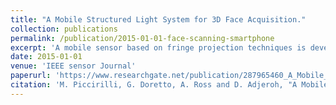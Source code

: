 ```yaml
---
title: "A Mobile Structured Light System for 3D Face Acquisition."
collection: publications
permalink: /publication/2015-01-01-face-scanning-smartphone
excerpt: 'A mobile sensor based on fringe projection techniques is developed with the goal of acquiring face 3D and color with a smartphone device. The system consists of a portable pico-projector and an Android-based smartphone.'
date: 2015-01-01
venue: 'IEEE sensor Journal'
paperurl: 'https://www.researchgate.net/publication/287965460_A_Mobile_Structured_Light_System_for_3D_Face_Acquisition'
citation: 'M. Piccirilli, G. Doretto, A. Ross and D. Adjeroh, "A Mobile Structured Light System for 3D Face Acquisition," in IEEE Sensors Journal, vol. 16, no. 7, pp. 1854-1855, April1, 2016.'
---
```





